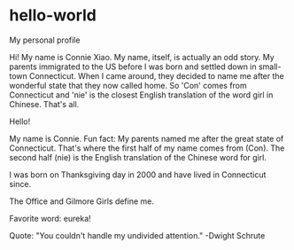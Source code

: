 # hello-world
My personal profile


Hi! My name is Connie Xiao.
My name, itself, is actually an odd story.
My parents immigrated to the US before I was born and settled down in small-town Connecticut. 
When I came around, they decided to name me after the wonderful state that they now called home.
So 'Con' comes from Connecticut and 'nie' is the closest English translation of the word girl in Chinese.
That's all. 

Hello!

My name is Connie.
Fun fact: My parents named me after the great state of Connecticut. That's where the first half of my name comes from (Con).
The second half (nie) is the English translation of the Chinese word for girl.

I was born on Thanksgiving day in 2000 and have lived in Connecticut since.

The Office and Gilmore Girls define me.

Favorite word: eureka!

Quote: "You couldn't handle my undivided attention."  -Dwight Schrute



